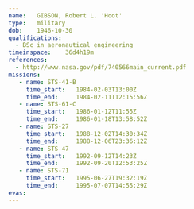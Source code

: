 ```yaml
---
name:	GIBSON, Robert L. 'Hoot'
type:	military
dob:	1946-10-30
qualifications:
  - BSc in aeronautical engineering
timeinspace:	36d4h19m
references:
  - http://www.nasa.gov/pdf/740566main_current.pdf
missions:
   - name: STS-41-B
     time_start:   1984-02-03T13:00Z
     time_end:     1984-02-11T12:15:56Z
   - name: STS-61-C
     time_start:   1986-01-12T11:55Z
     time_end:     1986-01-18T13:58:52Z
   - name: STS-27
     time_start:   1988-12-02T14:30:34Z
     time_end:     1988-12-06T23:36:12Z
   - name: STS-47
     time_start:   1992-09-12T14:23Z
     time_end:     1992-09-20T12:53:25Z
   - name: STS-71
     time_start:   1995-06-27T19:32:19Z
     time_end:     1995-07-07T14:55:29Z
evas:
---
```

